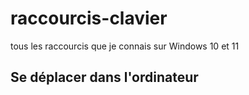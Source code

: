 # raccourcis-clavier
tous les raccourcis que je connais sur Windows 10 et 11

<h2>Se déplacer dans l'ordinateur</h2>
